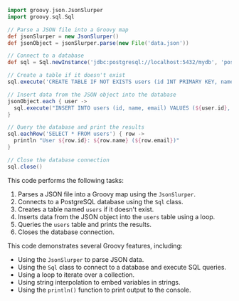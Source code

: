 ```groovy
import groovy.json.JsonSlurper
import groovy.sql.Sql

// Parse a JSON file into a Groovy map
def jsonSlurper = new JsonSlurper()
def jsonObject = jsonSlurper.parse(new File('data.json'))

// Connect to a database
def sql = Sql.newInstance('jdbc:postgresql://localhost:5432/mydb', 'postgres', 'mypassword')

// Create a table if it doesn't exist
sql.execute('CREATE TABLE IF NOT EXISTS users (id INT PRIMARY KEY, name TEXT, email TEXT)')

// Insert data from the JSON object into the database
jsonObject.each { user ->
  sql.execute("INSERT INTO users (id, name, email) VALUES (${user.id}, '${user.name}', '${user.email}')")
}

// Query the database and print the results
sql.eachRow('SELECT * FROM users') { row ->
  println "User ${row.id}: ${row.name} (${row.email})"
}

// Close the database connection
sql.close()
```

This code performs the following tasks:

1. Parses a JSON file into a Groovy map using the `JsonSlurper`.
2. Connects to a PostgreSQL database using the `Sql` class.
3. Creates a table named `users` if it doesn't exist.
4. Inserts data from the JSON object into the `users` table using a loop.
5. Queries the `users` table and prints the results.
6. Closes the database connection.

This code demonstrates several Groovy features, including:

* Using the `JsonSlurper` to parse JSON data.
* Using the `Sql` class to connect to a database and execute SQL queries.
* Using a loop to iterate over a collection.
* Using string interpolation to embed variables in strings.
* Using the `println()` function to print output to the console.